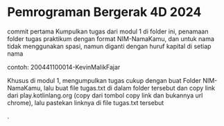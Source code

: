 # Pemrograman Bergerak 4D 2024
commit pertama
Kumpulkan tugas dari modul 1 di folder ini, penamaan folder tugas praktikum dengan format NIM-NamaKamu, dan untuk nama tidak menggunakan spasi, namun diganti dengan huruf kapital di setiap nama

contoh: 200441100014-KevinMalikFajar

Khusus di modul 1, mengumpulkan tugas cukup dengan buat Folder NIM-NamaKamu, lalu buat file tugas.txt di dalam folder tersebut dan copy link dari play.kotlinlang.org (copy dari tombol copy link dan bukannya url chrome), lalu pastekan linknya di file tugas.txt tersebut

.